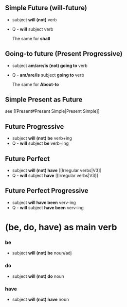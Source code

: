 

## Simple Future (will-future)
- subject **will (not)** verb
- Q - **will** subject verb

	The same for **shall** 


## Going-to future (Present Progressive)

- subject **am/are/is (not) going to** verb
- Q - **am/are/is** subject **going to** verb

	The same for **About-to** 

## Simple Present as Future
see [[Present#Present Simple|Present Simple]]

## Future Progressive
- subject **will (not) be** verb+ing
- Q - **will** subject **be** verb+ing

## Future Perfect
- subject **will (not) have** [[Irregular verbs|V3]]
-  Q - **will** subject **have** [[Irregular verbs|V3]]

## Future Perfect Progressive
- subject **will have been** verv-ing
- Q -  **will** subject **have been** verv-ing

# (be, do, have) as main verb

### be
- subject **will (not) be** noun/adj

### do
- subject **will (not) do** noun

### have
- subject **will (not) have** noun

